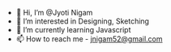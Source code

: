 - 👋 Hi, I’m @Jyoti Nigam
- 👀 I’m interested in Designing, Sketching
- 🌱 I’m currently learning Javascript
- 📫 How to reach me - jnigam52@gmail.com

<!---
Jnigam52/Jnigam52 is a ✨ special ✨ repository because its `README.md` (this file) appears on your GitHub profile.
You can click the Preview link to take a look at your changes.
--->
